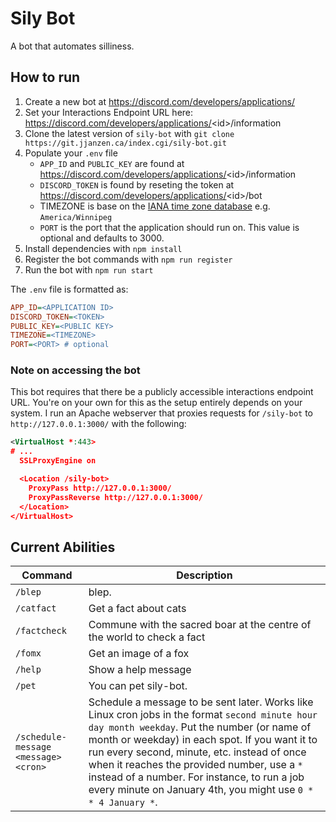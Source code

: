 # Sily Bot

A bot that automates silliness.

## How to run

1. Create a new bot at <https://discord.com/developers/applications/> 
2. Set your Interactions Endpoint URL here: https://discord.com/developers/applications/<id\>/information
3. Clone the latest version of `sily-bot` with `git clone https://git.jjanzen.ca/index.cgi/sily-bot.git`
4. Populate your `.env` file
    * `APP_ID` and `PUBLIC_KEY` are found at https://discord.com/developers/applications/<id\>/information
    * `DISCORD_TOKEN` is found by reseting the token at https://discord.com/developers/applications/<id\>/bot
    * TIMEZONE is base on the [IANA time zone database](https://www.iana.org/time-zones) e.g. `America/Winnipeg`
    * `PORT` is the port that the application should run on. This value is optional and defaults to 3000.
5. Install dependencies with `npm install`
6. Register the bot commands with `npm run register`
7. Run the bot with `npm run start`

The `.env` file is formatted as:
```ini
APP_ID=<APPLICATION ID>
DISCORD_TOKEN=<TOKEN>
PUBLIC_KEY=<PUBLIC KEY>
TIMEZONE=<TIMEZONE>
PORT=<PORT> # optional
```

### Note on accessing the bot

This bot requires that there be a publicly accessible interactions endpoint URL. You're on your own for this as the setup entirely depends on your system. I run an Apache webserver that proxies requests for `/sily-bot` to `http://127.0.0.1:3000/` with the following:
```xml
<VirtualHost *:443>
# ...
  SSLProxyEngine on

  <Location /sily-bot>
    ProxyPass http://127.0.0.1:3000/
    ProxyPassReverse http://127.0.0.1:3000/
  </Location>
</VirtualHost>
```

## Current Abilities

|Command|Description|
|---|---|
|`/blep`|blep.|
|`/catfact`|Get a fact about cats|
|`/factcheck`|Commune with the sacred boar at the centre of the world to check a fact|
|`/fomx`|Get an image of a fox|
|`/help`|Show a help message|
|`/pet`|You can pet sily-bot.|
|`/schedule-message <message> <cron>`|Schedule a message to be sent later. Works like Linux cron jobs in the format `second minute hour day month weekday`. Put the number (or name of month or weekday) in each spot. If you want it to run every second, minute, etc. instead of once when it reaches the provided number, use a `*` instead of a number. For instance, to run a job every minute on January 4th, you might use `0 * * 4 January *`.|
